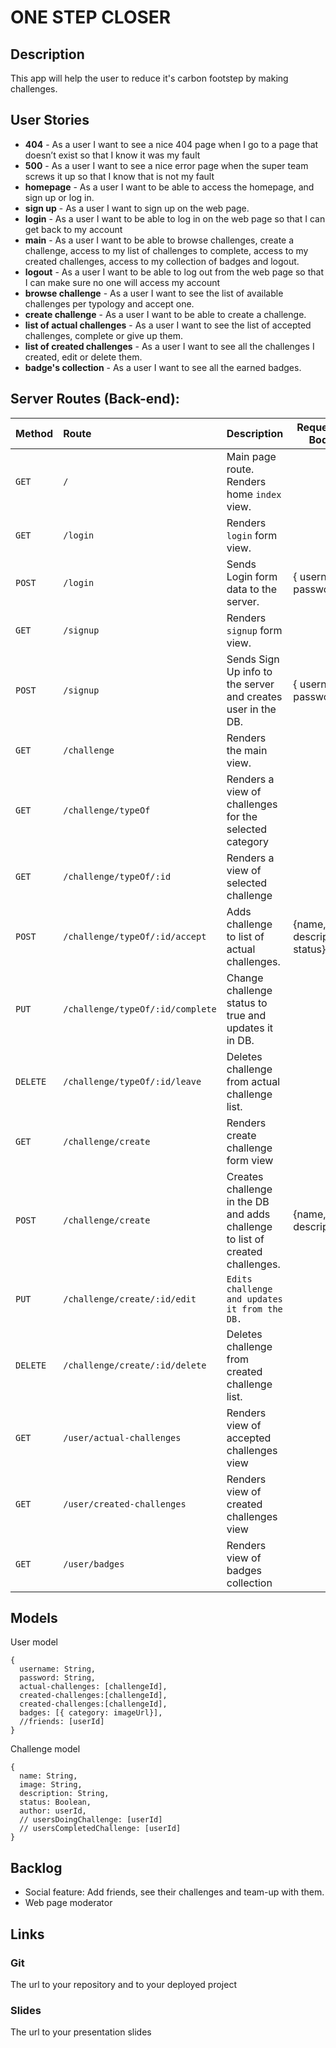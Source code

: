 # ONE STEP CLOSER



## Description

This app will help the user to reduce it's carbon footstep by making challenges.



## User Stories

- **404** - As a user I want to see a nice 404 page when I go to a page that doesn’t exist so that I know it was my fault
- **500** - As a user I want to see a nice error page when the super team screws it up so that I know that is not my fault
- **homepage** - As a user I want to be able to access the homepage, and sign up or log in.
- **sign up** - As a user I want to sign up on the web page.
- **login** - As a user I want to be able to log in on the web page so that I can get back to my account
- **main** - As a user I want to be able to browse challenges, create a challenge, access to my list of challenges to complete, access to my created challenges, access to my collection of badges and logout.
- **logout** - As a user I want to be able to log out from the web page so that I can make sure no one will access my account
- **browse challenge** - As a user I want to see the list of available challenges per typology and accept one.
- **create challenge** - As a user I want to be able to create a challenge.
- **list of actual challenges** - As a user I want to see the list of accepted challenges, complete or give up them.
- **list of created challenges** - As a user I want to see all the challenges I created, edit or delete them.
- **badge's collection** - As a user I want to see all the earned badges.



## Server Routes (Back-end):

| **Method** | **Route**                        | **Description**                                              | Request - Body                   | Views                      |
| ---------- | :------------------------------- | ------------------------------------------------------------ | -------------------------------- | :------------------------- |
| `GET`      | `/`                              | Main page route. Renders home `index` view.                  |                                  | Index view                 |
| `GET`      | `/login`                         | Renders `login` form view.                                   |                                  | Log in form view           |
| `POST`     | `/login`                         | Sends Login form data to the server.                         | { username, password }           | Main view                  |
| `GET`      | `/signup`                        | Renders `signup` form view.                                  |                                  | Sign up form view          |
| `POST`     | `/signup`                        | Sends Sign Up info to the server and creates user in the DB. | { username, password }           | Main view                  |
| `GET`      | `/challenge`                     | Renders the main view.                                       |                                  |                            |
| `GET`      | `/challenge/typeOf`              | Renders a view of challenges for the selected category       |                                  | typeOf challenges view     |
| `GET`      | `/challenge/typeOf/:id`          | Renders a view of selected challenge                         |                                  | id challenge view          |
| `POST`     | `/challenge/typeOf/:id/accept`   | Adds challenge to list of actual challenges.                 | {name, img, description, status} | actual challenges view     |
| `PUT`      | `/challenge/typeOf/:id/complete` | Change challenge status to true and updates it in DB.        |                                  | id challenge view          |
| ``DELETE`` | `/challenge/typeOf/:id/leave`    | Deletes challenge from actual challenge list.                |                                  | actual challenges view     |
| ``GET``    | `/challenge/create`              | Renders create challenge form view                           |                                  | create challenge form view |
| `POST`     | `/challenge/create`              | Creates challenge in the DB and adds challenge to list of created challenges. | {name, img, description}         | created challenges view    |
| ``PUT``    | `/challenge/create/:id/edit`     | `Edits challenge and updates it from the DB.`                |                                  | id challenge view          |
| `DELETE`   | `/challenge/create/:id/delete`   | Deletes challenge from created challenge list.               |                                  | created challenges view    |
| ``GET``    | `/user/actual-challenges`        | Renders view of accepted challenges view                     |                                  | accepted challenges view   |
| ``GET``    | `/user/created-challenges`       | Renders view of created challenges view                      |                                  | created challenges view    |
| ``GET``    | `/user/badges`                   | Renders view of badges collection                            |                                  | badges collection view     |



## Models

User model

```
{
  username: String,
  password: String,
  actual-challenges: [challengeId],
  created-challenges:[challengeId],
  created-challenges:[challengeId],
  badges: [{ category: imageUrl}],
  //friends: [userId]
}
```

Challenge model

```
{
  name: String,
  image: String,
  description: String,
  status: Boolean,
  author: userId,
  // usersDoingChallenge: [userId]
  // usersCompletedChallenge: [userId]
}
```



## Backlog

- Social feature: Add friends, see their challenges and team-up with them.
- Web page moderator



## Links

### Git

The url to your repository and to your deployed project





### Slides

The url to your presentation slides

